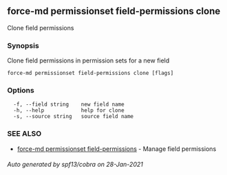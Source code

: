 ## force-md permissionset field-permissions clone

Clone field permissions

### Synopsis

Clone field permissions in permission sets for a new field

```
force-md permissionset field-permissions clone [flags]
```

### Options

```
  -f, --field string    new field name
  -h, --help            help for clone
  -s, --source string   source field name
```

### SEE ALSO

* [force-md permissionset field-permissions](force-md_permissionset_field-permissions.md)	 - Manage field permissions

###### Auto generated by spf13/cobra on 28-Jan-2021
